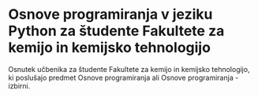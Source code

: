# Osnove programiranja v jeziku Python za študente Fakultete za kemijo in kemijsko tehnologijo

Osnutek učbenika za študente Fakultete za kemijo in kemijsko tehnologijo, ki poslušajo predmet Osnove programiranja ali Osnove programiranja - izbirni.